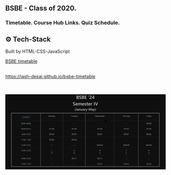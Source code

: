 ## BSBE - Class of 2020.
### Timetable.  Course Hub Links.  Quiz Schedule.

## ⚙️ Tech-Stack
Built by HTML-CSS-JavaScript

<p>
 <a href ="https://jash-desai.github.io/bsbe-timetable" target="_blank">BSBE timetable</a>
</p>
</br>
 <a href ="https://jash-desai.github.io/bsbe-timetable" target="_blank">https://jash-desai.github.io/bsbe-timetable</a>
</br> </br> </br>
<p>
 <img size="20" src = "https://raw.githubusercontent.com/jash-desai/bsbe-timetable/main/assets/timetable.jpg">
</p>
